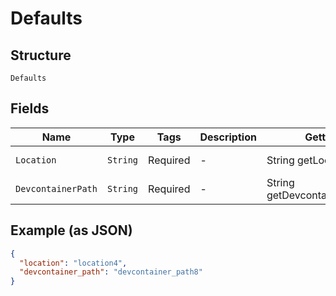 
# Defaults

## Structure

`Defaults`

## Fields

| Name | Type | Tags | Description | Getter | Setter |
|  --- | --- | --- | --- | --- | --- |
| `Location` | `String` | Required | - | String getLocation() | setLocation(String location) |
| `DevcontainerPath` | `String` | Required | - | String getDevcontainerPath() | setDevcontainerPath(String devcontainerPath) |

## Example (as JSON)

```json
{
  "location": "location4",
  "devcontainer_path": "devcontainer_path8"
}
```

